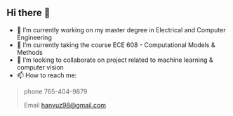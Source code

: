 ## Hi there 👋
- 🔭 I’m currently working on my master degree in Electrical and Computer Engineering
- 🌱 I’m currently taking the course ECE 608 - Computational Models & Methods
- 👯 I’m looking to collaborate on project related to machine learning & computer vision
- 📫 How to reach me:
>phone 765-404-9879 
>
>Email hanyuz98@gmail.com
<!--
**zhu741/zhu741** is a ✨ _special_ ✨ repository because its `README.md` (this file) appears on your GitHub profile.

Here are some ideas to get you started:

- 🔭 I’m currently working on my master degree in Electrical and Computer Engineering
- 🌱 I’m currently learning ECE 608 - Computational Models & Methods as well ECE 573 - Compilers and Translator Writing Systems
- 👯 I’m looking to collaborate on project related to machine learning & computer vision
- 🤔 I’m looking for help with ...
- 💬 Ask me about ...
- 📫 How to reach me: phone 765-404-9879 Email hanyuz98@gmail.com
- 😄 Pronouns: he/his
- ⚡ Fun fact: ...
-->
